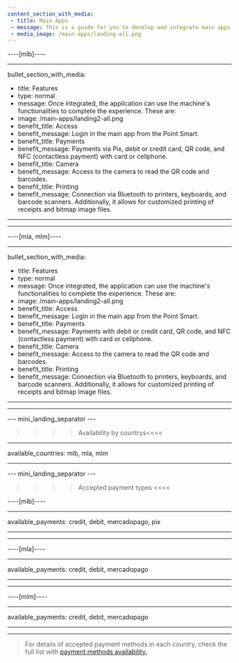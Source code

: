 ```yaml
---
content_section_with_media: 
 - title: Main Apps
 - message: This is a guide for you to develop and integrate main apps, business management applications that can be integrated with Point Smart. Browse the side menu to find the processes, requirements and guidelines, from the POS technical data sheet to the solution distribution. The material is constantly evolving, with new content being included.
 - media_image: /main-apps/landing-all.png
---
```


----[mlb]----

---
bullet_section_with_media: 
 - title: Features
 - type: normal
 - message: Once integrated, the application can use the machine's functionalities to complete the experience. These are:
 - image: /main-apps/landing2-all.png
 - benefit_title: Access
 - benefit_message: Login in the main app from the Point Smart.
 - benefit_title: Payments
 - benefit_message: Payments via Pix, debit or credit card, QR code, and NFC (contactless payment) with card or cellphone.
 - benefit_title: Camera
 - benefit_message: Access to the camera to read the QR code and barcodes.
 - benefit_title: Printing
 - benefit_message: Connection via Bluetooth to printers, keyboards, and barcode scanners. Additionally, it allows for customized printing of receipts and bitmap image files.
---

------------
----[mla, mlm]----

---
bullet_section_with_media: 
 - title: Features
 - type: normal
 - message: Once integrated, the application can use the machine's functionalities to complete the experience. These are:
 - image: /main-apps/landing2-all.png
 - benefit_title: Access
 - benefit_message: Login in the main app from the Point Smart.
 - benefit_title: Payments
 - benefit_message: Payments with debit or credit card, QR code, and NFC (contactless payment) with card or cellphone.
 - benefit_title: Camera
 - benefit_message: Access to the camera to read the QR code and barcodes.
 - benefit_title: Printing
 - benefit_message: Connection via Bluetooth to printers, keyboards, and barcode scanners. Additionally, it allows for customized printing of receipts and bitmap image files.
---

------------

--- mini_landing_separator ---

>>>> Availability by countrys<<<<
---
available_countries: mlb, mla, mlm

---

--- mini_landing_separator ---

>>>> Accepted payment types <<<<

----[mlb]----

---
available_payments: credit, debit, mercadopago, pix

---

------------

----[mla]---- 

---
available_payments: credit, debit, mercadopago

---
------------

----[mlm]---- 

---
available_payments: credit, debit, mercadopago

---
------------

> For details of accepted payment methods in each country, check the full list with [payment methods availability.](/developers/en/docs/sales-processing/payment-methods)